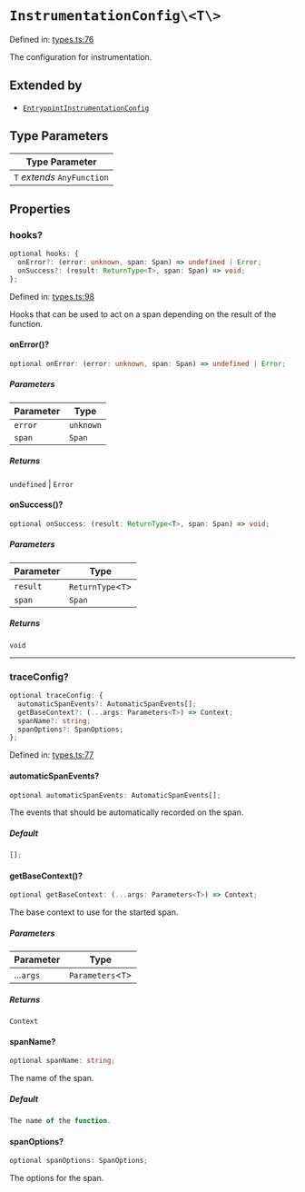 # `InstrumentationConfig\<T\>`

Defined in: [types.ts:76](https://github.com/adobe/commerce-integration-starter-kit/blob/d616b93af2f8c2e2024d489ade1c7b27c609acd4/packages/aio-sk-lib-telemetry/source/types.ts#L76)

The configuration for instrumentation.

## Extended by

- [`EntrypointInstrumentationConfig`](EntrypointInstrumentationConfig.md)

## Type Parameters

| Type Parameter              |
| --------------------------- |
| `T` _extends_ `AnyFunction` |

## Properties

### hooks?

```ts
optional hooks: {
  onError?: (error: unknown, span: Span) => undefined | Error;
  onSuccess?: (result: ReturnType<T>, span: Span) => void;
};
```

Defined in: [types.ts:98](https://github.com/adobe/commerce-integration-starter-kit/blob/d616b93af2f8c2e2024d489ade1c7b27c609acd4/packages/aio-sk-lib-telemetry/source/types.ts#L98)

Hooks that can be used to act on a span depending on the result of the function.

#### onError()?

```ts
optional onError: (error: unknown, span: Span) => undefined | Error;
```

##### Parameters

| Parameter | Type      |
| --------- | --------- |
| `error`   | `unknown` |
| `span`    | `Span`    |

##### Returns

`undefined` \| `Error`

#### onSuccess()?

```ts
optional onSuccess: (result: ReturnType<T>, span: Span) => void;
```

##### Parameters

| Parameter | Type                |
| --------- | ------------------- |
| `result`  | `ReturnType`\<`T`\> |
| `span`    | `Span`              |

##### Returns

`void`

---

### traceConfig?

```ts
optional traceConfig: {
  automaticSpanEvents?: AutomaticSpanEvents[];
  getBaseContext?: (...args: Parameters<T>) => Context;
  spanName?: string;
  spanOptions?: SpanOptions;
};
```

Defined in: [types.ts:77](https://github.com/adobe/commerce-integration-starter-kit/blob/d616b93af2f8c2e2024d489ade1c7b27c609acd4/packages/aio-sk-lib-telemetry/source/types.ts#L77)

#### automaticSpanEvents?

```ts
optional automaticSpanEvents: AutomaticSpanEvents[];
```

The events that should be automatically recorded on the span.

##### Default

```ts
[];
```

#### getBaseContext()?

```ts
optional getBaseContext: (...args: Parameters<T>) => Context;
```

The base context to use for the started span.

##### Parameters

| Parameter | Type                |
| --------- | ------------------- |
| ...`args` | `Parameters`\<`T`\> |

##### Returns

`Context`

#### spanName?

```ts
optional spanName: string;
```

The name of the span.

##### Default

```ts
The name of the function.
```

#### spanOptions?

```ts
optional spanOptions: SpanOptions;
```

The options for the span.
